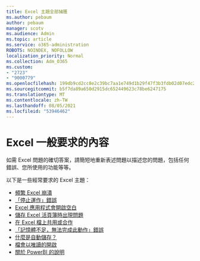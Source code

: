 ```yaml
---
title: Excel 主題全部捕獲
ms.author: pebaum
author: pebaum
manager: scotv
ms.audience: Admin
ms.topic: article
ms.service: o365-administration
ROBOTS: NOINDEX, NOFOLLOW
localization_priority: Normal
ms.collection: Adm_O365
ms.custom:
- "2723"
- "9000779"
ms.openlocfilehash: 199db9cd2cc8e2c39bc7aa1e749d1b29f47f3b3fdb02d07edc2b7dc10c19dbbd
ms.sourcegitcommit: b5f7da89a650d2915dc652449623c78be6247175
ms.translationtype: MT
ms.contentlocale: zh-TW
ms.lasthandoff: 08/05/2021
ms.locfileid: "53946462"
---
```

# <a name="commonly-requested-content-for-excel"></a>Excel 一般要求的內容

如需 Excel 問題的確切答案，請簡短地重新表述問題以描述您的問題，包括任何錯誤、您所使用的功能等等。 

以下是一些經常要求的 Excel 主題：

- [頻繁 Excel 崩潰](https://support.office.com/article/Excel-not-responding-hangs-freezes-or-stops-working-37E7D3C9-9E84-40BF-A805-4CA6853A1FF4)
- [「停止運作」錯誤](https://support.office.com/client/52bd7985-4e99-4a35-84c8-2d9b8301a2fa)
- [Excel 應用程式會開啟空白](https://docs.microsoft.com/office/troubleshoot/excel/excel-opens-blank)
- [儲存 Excel 活頁簿時出現問題](https://docs.microsoft.com/office/troubleshoot/excel/issue-when-save-excel-workbooks)
- [在 Excel 檔上共用或合作](https://support.office.com/article/7152aa8b-b791-414c-a3bb-3024e46fb104)
- [「記憶體不足，無法完成此動作」錯誤](https://docs.microsoft.com/office/troubleshoot/excel/available-resources-errors)
- [什麼是自動儲存？](https://support.office.com/article/6d6bd723-ebfd-4e40-b5f6-ae6e8088f7a5)
- [檔會以唯讀的開啟](https://support.office.com/article/why-did-my-file-open-read-only-3ab4b792-da50-4b38-8628-14c64e1f1d15)
- [關於 PowerBI 的說明](https://powerbi.microsoft.com/support/)
